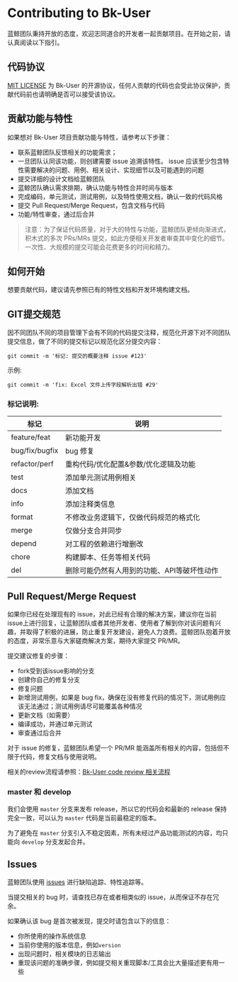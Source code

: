 # Contributing to Bk-User

蓝鲸团队秉持开放的态度，欢迎志同道合的开发者一起贡献项目。在开始之前，请认真阅读以下指引。

## 代码协议

[MIT LICENSE](../LICENSE) 为 Bk-User 的开源协议，任何人贡献的代码也会受此协议保护，贡献代码前也请明确是否可以接受该协议。

## 贡献功能与特性

如果想对 Bk-User 项目贡献功能与特性，请参考以下步骤：

* 联系蓝鲸团队反馈相关的功能需求；
* 一旦团队认同该功能，则创建需要 issue 追溯该特性。 issue 应该至少包含特性需要解决的问题、用例、相关设计、实现细节以及可能遇到的问题
* 提交详细的设计文档给蓝鲸团队
* 蓝鲸团队确认需求排期，确认功能与特性合并时间与版本
* 完成编码，单元测试，测试用例，以及特性使用文档，确认一致的代码风格
* 提交 Pull Request/Merge Request，包含文档与代码
* 功能/特性审查，通过后合并

> 注意：为了保证代码质量，对于大的特性与功能，蓝鲸团队更倾向渐进式，积木式的多次 PRs/MRs 提交，如此方便相关开发者审查其中变化的细节。一次性、大规模的提交可能会花费更多的时间和精力。

## 如何开始

想要贡献代码，建议请先参照已有的特性文档和开发环境构建文档。

## GIT提交规范

因不同团队不同的项目管理下会有不同的代码提交注释，规范化开源下对不同团队提交信息，做了不同的提交标记以规范化区分提交内容：

```
git commit -m '标记: 提交的概要注释 issue #123'
```

示例:

```shell
git commit -m 'fix: Excel 文件上传字段解析出错 #29'
```

### 标记说明:

| 标记     | 说明                                   |
| -------- | -------------------------------------- |
| feature/feat  | 新功能开发                             |
| bug/fix/bugfix   | bug 修复                                |
| refactor/perf | 重构代码/优化配置&参数/优化逻辑及功能 |
| test     | 添加单元测试用例相关                   |
| docs     | 添加文档                               |
| info     | 添加注释类信息                         |
| format   | 不修改业务逻辑下，仅做代码规范的格式化 |
| merge    | 仅做分支合并同步                       |
| depend   | 对工程的依赖进行增删改                 |
| chore    | 构建脚本、任务等相关代码                 |
| del    | 删除可能仍然有人用到的功能、API等破坏性动作               |


## Pull Request/Merge Request

如果你已经在处理现有的 issue，对此已经有合理的解决方案，建议你在当前issue上进行回复，让蓝鲸团队或者其他开发者、使用者了解到你对该问题有兴趣，并取得了积极的进展，防止重复开发建设，避免人力浪费。蓝鲸团队抱着开放的态度，非常乐意与大家磋商解决方案，期待大家提交 PR/MR。

提交建议修复的步骤：

* fork受到该issue影响的分支
* 创建你自己的修复分支
* 修复问题
* 新增测试用例，如果是 bug fix，确保在没有修复代码的情况下，测试用例应该无法通过；测试用例请尽可能覆盖各种情况
* 更新文档（如需要）
* 编译成功，并通过单元测试
* 审查通过后合并

对于 issue 的修复，蓝鲸团队希望一个 PR/MR 能涵盖所有相关的内容，包括但不限于代码，修复文档与使用说明。

相关的review流程请参照：[Bk-User code review 相关流程](specification/review.md)

### master 和 develop

我们会使用 `master` 分支来发布 release，所以它的代码会和最新的 release 保持完全一致，可以认为 `master` 代码是当前最稳定的版本。

为了避免在 `master` 分支引入不稳定因素，所有未经过产品功能测试的内容，均只能向 `develop` 分支发起合并。

## Issues

蓝鲸团队使用 [issues](https://github.com/TencentBlueKing/bk-user/issues) 进行缺陷追踪、特性追踪等。

当提交相关的 bug 时，请查找已存在或者相类似的 issue，从而保证不存在冗余。

如果确认该 bug 是首次被发现，提交时请包含以下的信息：

* 你所使用的操作系统信息
* 当前你使用的版本信息，例如`version`
* 出现问题时，相关模块的日志输出
* 重现该问题的准确步骤，例如提交相关重现脚本/工具会比大量描述更有用一些